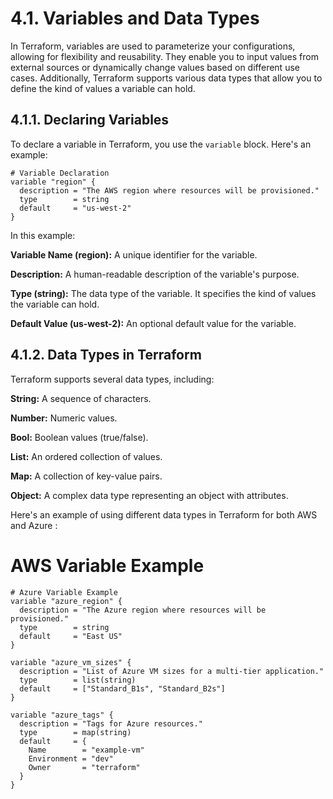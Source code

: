 # 4.1. Variables and Data Types

In Terraform, variables are used to parameterize your configurations, allowing for flexibility and reusability. They enable you to input values from external sources or dynamically change values based on different use cases. Additionally, Terraform supports various data types that allow you to define the kind of values a variable can hold.

## 4.1.1. Declaring Variables

To declare a variable in Terraform, you use the `variable` block. Here's an example:

```hcl
# Variable Declaration
variable "region" {
  description = "The AWS region where resources will be provisioned."
  type        = string
  default     = "us-west-2"
}
```

In this example:

**Variable Name (region):** A unique identifier for the variable.

**Description:** A human-readable description of the variable's purpose.

**Type (string):** The data type of the variable. It specifies the kind of values the variable can hold.

**Default Value (us-west-2):** An optional default value for the variable.


## 4.1.2. Data Types in Terraform

Terraform supports several data types, including:

**String:** A sequence of characters.

**Number:** Numeric values.

**Bool:** Boolean values (true/false).

**List:** An ordered collection of values.

**Map:** A collection of key-value pairs.

**Object:** A complex data type representing an object with attributes.

Here's an example of using different data types in Terraform for both AWS and Azure :

# AWS Variable Example

```
# Azure Variable Example
variable "azure_region" {
  description = "The Azure region where resources will be provisioned."
  type        = string
  default     = "East US"
}

variable "azure_vm_sizes" {
  description = "List of Azure VM sizes for a multi-tier application."
  type        = list(string)
  default     = ["Standard_B1s", "Standard_B2s"]
}

variable "azure_tags" {
  description = "Tags for Azure resources."
  type        = map(string)
  default     = {
    Name        = "example-vm"
    Environment = "dev"
    Owner       = "terraform"
  }
}
```
